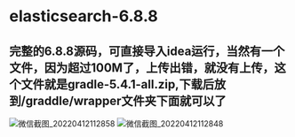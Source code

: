 # elasticsearch-6.8.8
## 完整的6.8.8源码，可直接导入idea运行，当然有一个文件，因为超过100M了，上传出错，就没有上传，这个文件就是gradle-5.4.1-all.zip,下载后放到/graddle/wrapper文件夹下面就可以了
![微信截图_20220412112858](https://user-images.githubusercontent.com/41315676/162874593-5920d455-65cb-4f65-bb05-3ca92e6d101d.png)
![微信截图_20220412112848](https://user-images.githubusercontent.com/41315676/162874599-2f03f587-6c1b-4842-a275-e61b285adc4d.png)
